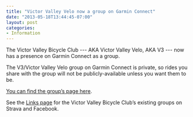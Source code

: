 ```yaml
---
title: "Victor Valley Velo now a group on Garmin Connect"
date: "2013-05-18T13:44:45-07:00"
layout: post
categories:
- Information
---
```


The Victor Valley Bicycle Club --- AKA Victor Valley Velo, AKA V3 --- now has a presence on Garmin Connect as a group.  
  
The V3/Victor Valley Velo group on Garmin Connect is private, so rides you share with the group will not be publicly-available unless you want them to be.

[You can find the group’s page here](https://connect.garmin.com/group/230105).

See the [Links page](https://www.hdcycling.org/links/ "Links") for the Victor Valley Bicycle Club’s existing groups on Strava and Facebook.